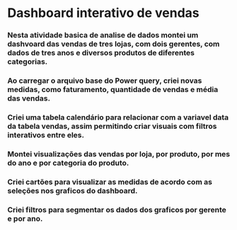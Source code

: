 # Dashboard interativo de vendas #

### Nesta atividade basica de analise de dados montei um dashvoard das vendas de tres lojas, com dois gerentes, com dados de tres anos e diversos produtos de diferentes categorias.
### Ao carregar o arquivo base do Power query, criei novas medidas, como faturamento, quantidade de vendas e média das vendas.
### Criei uma tabela calendário para relacionar com a variavel data da tabela vendas, assim permitindo criar visuais com filtros interativos entre eles.
### Montei visualizações das vendas por loja, por produto, por mes do ano e por categoria do produto.
### Criei cartões para visualizar as medidas de acordo com as seleções nos graficos do dashboard.
### Criei filtros para segmentar os dados dos graficos por gerente e por ano.
